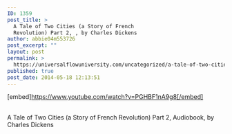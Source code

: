 ```yaml
---
ID: 1359
post_title: >
  A Tale of Two Cities (a Story of French
  Revolution) Part 2, , by Charles Dickens
author: abbie04m553726
post_excerpt: ""
layout: post
permalink: >
  https://universalflowuniversity.com/uncategorized/a-tale-of-two-cities-a-story-of-french-revolution-part-2-by-charles-dickens/
published: true
post_date: 2014-05-18 12:13:51
---
```

[embed]https://www.youtube.com/watch?v=PGHBF1nA9g8[/embed]</br></br>
<p>A Tale of Two Cities (a Story of French Revolution) Part 2, Audiobook, by Charles Dickens</p>